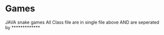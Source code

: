 # Games
JAVA snake games 
All Class file are in single file above AND are seperated by *************
